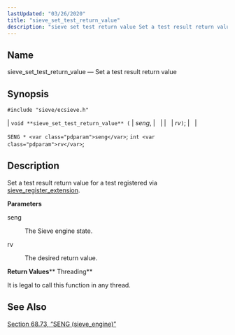 ```yaml
---
lastUpdated: "03/26/2020"
title: "sieve_set_test_return_value"
description: "sieve set test return value Set a test result return value void sieve set test return value seng rv SENG seng int rv Set a test result return value for a test registered via sieve register extension seng The Sieve engine state rv The desired return value It is legal..."
---
```


<a name="apis.sieve_set_test_return_value"></a> 
## Name

sieve_set_test_return_value — Set a test result return value

## Synopsis

`#include "sieve/ecsieve.h"`

| `void **sieve_set_test_return_value** (` | <var class="pdparam">seng</var>, |   |
|   | <var class="pdparam">rv</var>`)`; |   |

`SENG * <var class="pdparam">seng</var>`;
`int <var class="pdparam">rv</var>`;<a name="idp60887920"></a> 
## Description

Set a test result return value for a test registered via [sieve_register_extension](/momentum/3/3-api/apis-sieve-register-extension).

**<a name="idp60889904"></a> Parameters**

<dl class="variablelist">

<dt>seng</dt>

<dd>

The Sieve engine state.

</dd>

<dt>rv</dt>

<dd>

The desired return value.

</dd>

</dl>

**<a name="idp60894464"></a> Return Values****<a name="idp60895200"></a> Threading**

It is legal to call this function in any thread.

<a name="idp60896624"></a> 
## See Also

[Section 68.73, “SENG (sieve_engine)”](structs.seng "68.73. SENG (sieve_engine)")
